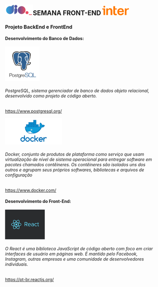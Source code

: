 ## <img src="././dio.png" alt="dio" style="zoom:25%;" />SEMANA FRONT-END  <img src="././Inter-orange.png" alt="Inter-orange" style="zoom: 50%;" />

###                    Projeto BackEnd e FrontEnd

####                                                     Desenvolvimento do  Banco de Dados:

<img src="././postgre.png" alt="postgre" style="zoom: 50%;" />

###### PostgreSQL,  sistema gerenciador de banco de dados objeto relacional, desenvolvido como projeto de código aberto.

https://www.postgresql.org/

<img src="././docker.png" alt="docker" style="zoom: 67%;" />

###### Docker, conjunto de produtos de plataforma como serviço que usam virtualização de nível de sistema operacional para entregar software em pacotes chamados contêineres. Os contêineres são isolados uns dos outros e agrupam seus próprios softwares, bibliotecas e arquivos de configuração

https://www.docker.com/



####                                                             Desenvolvimento do Front-End:

<img src="././react.png" alt="react" style="zoom:50%;" />

###### O React é uma biblioteca JavaScript de código aberto com foco em criar interfaces de usuário em páginas web. É mantido pelo Facebook, Instagram, outras empresas e uma comunidade de desenvolvedores individuais.

https://pt-br.reactjs.org/



















